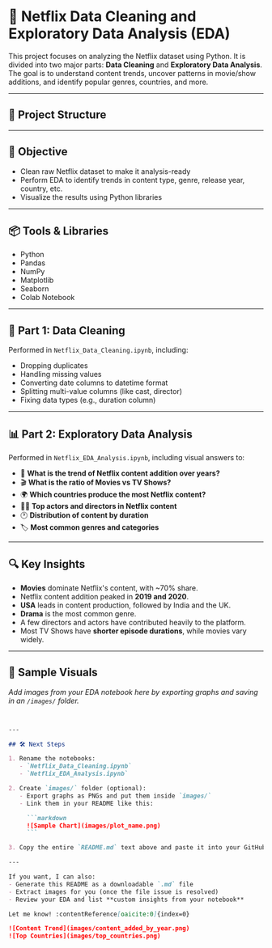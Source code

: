 # 🍿 Netflix Data Cleaning and Exploratory Data Analysis (EDA)

This project focuses on analyzing the Netflix dataset using Python. It is divided into two major parts: **Data Cleaning** and **Exploratory Data Analysis**. The goal is to understand content trends, uncover patterns in movie/show additions, and identify popular genres, countries, and more.

---

## 📁 Project Structure


---

## 📌 Objective

- Clean raw Netflix dataset to make it analysis-ready
- Perform EDA to identify trends in content type, genre, release year, country, etc.
- Visualize the results using Python libraries

---

## 📦 Tools & Libraries

- Python
- Pandas
- NumPy
- Matplotlib
- Seaborn
- Colab Notebook

---

## 🧹 Part 1: Data Cleaning

Performed in `Netflix_Data_Cleaning.ipynb`, including:

- Dropping duplicates
- Handling missing values
- Converting date columns to datetime format
- Splitting multi-value columns (like cast, director)
- Fixing data types (e.g., duration column)

---

## 📊 Part 2: Exploratory Data Analysis

Performed in `Netflix_EDA_Analysis.ipynb`, including visual answers to:

- 📆 **What is the trend of Netflix content addition over years?**
- 🎬 **What is the ratio of Movies vs TV Shows?**
- 🌍 **Which countries produce the most Netflix content?**
- 👩‍🎤 **Top actors and directors in Netflix content**
- 🕐 **Distribution of content by duration**
- 🏷 **Most common genres and categories**

---

## 🔍 Key Insights

- **Movies** dominate Netflix's content, with ~70% share.
- Netflix content addition peaked in **2019 and 2020**.
- **USA** leads in content production, followed by India and the UK.
- **Drama** is the most common genre.
- A few directors and actors have contributed heavily to the platform.
- Most TV Shows have **shorter episode durations**, while movies vary widely.

---

## 📸 Sample Visuals

_Add images from your EDA notebook here by exporting graphs and saving in an `/images/` folder._

```markdown


---

## 🛠 Next Steps

1. Rename the notebooks:
   - `Netflix_Data_Cleaning.ipynb`
   - `Netflix_EDA_Analysis.ipynb`

2. Create `images/` folder (optional):
   - Export graphs as PNGs and put them inside `images/`
   - Link them in your README like this:

     ```markdown
     ![Sample Chart](images/plot_name.png)
     ```

3. Copy the entire `README.md` text above and paste it into your GitHub repo.

---

If you want, I can also:
- Generate this README as a downloadable `.md` file
- Extract images for you (once the file issue is resolved)
- Review your EDA and list **custom insights from your notebook**

Let me know! ​:contentReference[oaicite:0]{index=0}​

![Content Trend](images/content_added_by_year.png)
![Top Countries](images/top_countries.png)
